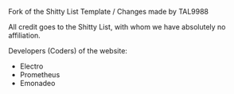 Fork of the Shitty List Template / Changes made by TAL9988

All credit goes to the Shitty List, with whom we have absolutely no affiliation.

Developers (Coders) of the website:
- Electro
- Prometheus
- Emonadeo
